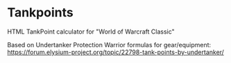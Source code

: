 # Tankpoints
HTML TankPoint calculator for "World of Warcraft Classic"

Based on Undertanker Protection Warrior formulas for gear/equipment: https://forum.elysium-project.org/topic/22798-tank-points-by-undertanker/
